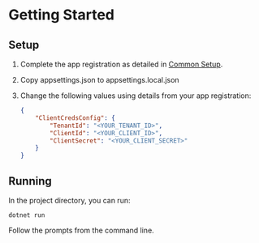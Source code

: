 # Getting Started

## Setup

1. Complete the app registration as detailed in [Common Setup](../../../#common-setup).
2. Copy appsettings.json to appsettings.local.json
3. Change the following values using details from your app registration:

    ```json
    {
        "ClientCredsConfig": {
            "TenantId": "<YOUR_TENANT_ID>",
            "ClientId": "<YOUR_CLIENT_ID>",
            "ClientSecret": "<YOUR_CLIENT_SECRET>"
        }
    }
    ```

## Running

In the project directory, you can run:

`dotnet run`

Follow the prompts from the command line.